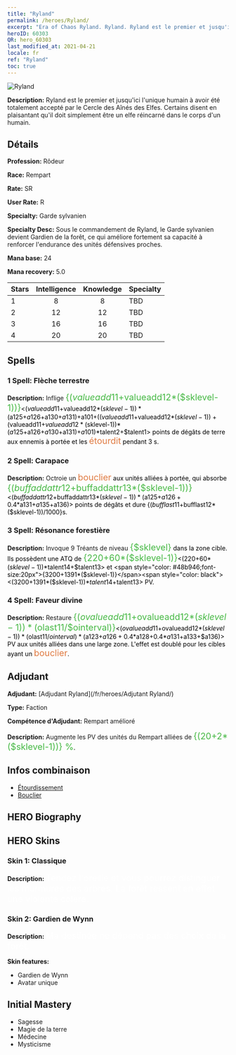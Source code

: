 ```yaml
---
title: "Ryland"
permalink: /heroes/Ryland/
excerpt: "Era of Chaos Ryland. Ryland. Ryland est le premier et jusqu'ici l'unique humain à avoir été totalement accepté par le Cercle des Aînés des Elfes. Certains disent en plaisantant qu'il doit simplement être un elfe réincarné dans le corps d'un humain."
heroID: 60303
QR: hero_60303
last_modified_at: 2021-04-21
locale: fr
ref: "Ryland"
toc: true
---
```

  ![Ryland](/images/h/h_Ryland.jpg)

 **Description:** Ryland est le premier et jusqu'ici l'unique humain à avoir été totalement accepté par le Cercle des Aînés des Elfes. Certains disent en plaisantant qu'il doit simplement être un elfe réincarné dans le corps d'un humain.
## Détails
 **Profession:** Rôdeur

 **Race:** Rempart

 **Rate:** SR

 **User Rate:** R

 **Specialty:** Garde sylvanien

 **Specialty Desc:** Sous le commandement de Ryland, le Garde sylvanien devient Gardien de la forêt, ce qui améliore fortement sa capacité à renforcer l'endurance des unités défensives proches.

 **Mana base:** 24

 **Mana recovery:** 5.0


  | Stars   |  Intelligence  |    Knowledge   |      Specialty     |
  |---------|:---------------:|:---------------:|--------------------|
  |    1    | 8 | 8 | TBD |
  |    2    | 12 | 12 | TBD |
  |    3    | 16 | 16 | TBD |
  |    4    | 20 | 20 | TBD |

## Spells
### 1 Spell: Flèche terrestre
 **Description:** Inflige <span style="color: #48b946;font-size:20px">{($valueadd11+$valueadd12*($sklevel-1))}</span><span style="color: black"><($valueadd11+$valueadd12*($sklevel-1))*($a125+$a126+$a130+$a131)+$a101+(($valueadd11+$valueadd12*($sklevel-1))+($valueadd11+$valueadd12*($sklevel-1))*($a125+$a126+$a130+$a131)+$a101)*$talent2+$talent1> points de dégâts de terre aux ennemis à portée et les <span style="color: #e07c44;font-size:20px">étourdit</span><span style="color: black"> pendant 3 s.

### 2 Spell: Carapace
 **Description:** Octroie un <span style="color: #e07c44;font-size:20px">bouclier</span><span style="color: black"> aux unités alliées à portée, qui absorbe <span style="color: #48b946;font-size:20px">{($buffaddattr12+$buffaddattr13*($sklevel-1))}</span><span style="color: black"><($buffaddattr12+$buffaddattr13*($sklevel-1))*($a125+$a126+0.4*$a131+$a135+$a136)> points de dégâts et dure {($bufflast11+$bufflast12*($sklevel-1))/1000}s.

### 3 Spell: Résonance forestière
 **Description:** Invoque 9 Tréants de niveau <span style="color: #48b946;font-size:20px">{$sklevel}</span><span style="color: black"> dans la zone cible. Ils possèdent une ATQ de <span style="color: #48b946;font-size:20px">{220+60*($sklevel-1)}</span><span style="color: black"><(220+60*($sklevel-1))*$talent14+$talent13> et <span style="color: #48b946;font-size:20px">{3200+1391*($sklevel-1)}</span><span style="color: black"><(3200+1391*($sklevel-1))*$talent14+$talent13> PV.

### 4 Spell: Faveur divine
 **Description:** Restaure <span style="color: #48b946;font-size:20px">{($ovalueadd11+$ovalueadd12*($sklevel-1))*($olast11/$ointerval)}</span><span style="color: black"><($ovalueadd11+$ovalueadd12*($sklevel-1))*($olast11/$ointerval)*($a123+$a126+0.4*$a128+0.4*$a131+$a133+$a136)> PV aux unités alliées dans une large zone. L'effet est doublé pour les cibles ayant un <span style="color: #e07c44;font-size:20px">bouclier</span><span style="color: black">.


## Adjudant

 **Adjudant:**  [Adjudant Ryland](/fr/heroes/Adjutant Ryland/) 

 **Type:**  Faction 

 **Compétence d'Adjudant:**  Rempart amélioré 

 **Description:** Augmente les PV des unités du Rempart alliées de <span style="color: #48b946;font-size:20px">{(20+2*($sklevel-1))} %</span><span style="color: black">.

## Infos combinaison

* [Étourdissement](/fr/combination/Étourdissement/) 
* [Bouclier](/fr/combination/Bouclier/) 

## HERO Biography

## HERO Skins
### Skin 1: **Classique**

 **Description:** <span style="color: #ffffff;font-size:20px">Tendez l'oreille et vous pourrez distinguer les murmures des arbres. La forêt ressent en effet une violente colère. </span>


### Skin 2: **Gardien de Wynn**

 **Description:** <span style="color: #ffffff;font-size:20px">Ma destinée ne dépend pas des choix de la forêt.</span>

 **Skin features:** 

   - Gardien de Wynn
   - Avatar unique


## Initial Mastery
   - Sagesse
   - Magie de la terre
   - Médecine
   - Mysticisme
